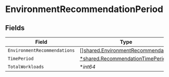 # EnvironmentRecommendationPeriod


## Fields

| Field                                                                                         | Type                                                                                          | Required                                                                                      | Description                                                                                   |
| --------------------------------------------------------------------------------------------- | --------------------------------------------------------------------------------------------- | --------------------------------------------------------------------------------------------- | --------------------------------------------------------------------------------------------- |
| `EnvironmentRecommendations`                                                                  | [][shared.EnvironmentRecommendation](../../../pkg/models/shared/environmentrecommendation.md) | :heavy_minus_sign:                                                                            | N/A                                                                                           |
| `TimePeriod`                                                                                  | [*shared.RecommendationTimePeriod](../../../pkg/models/shared/recommendationtimeperiod.md)    | :heavy_minus_sign:                                                                            | N/A                                                                                           |
| `TotalWorkloads`                                                                              | **int64*                                                                                      | :heavy_minus_sign:                                                                            | N/A                                                                                           |